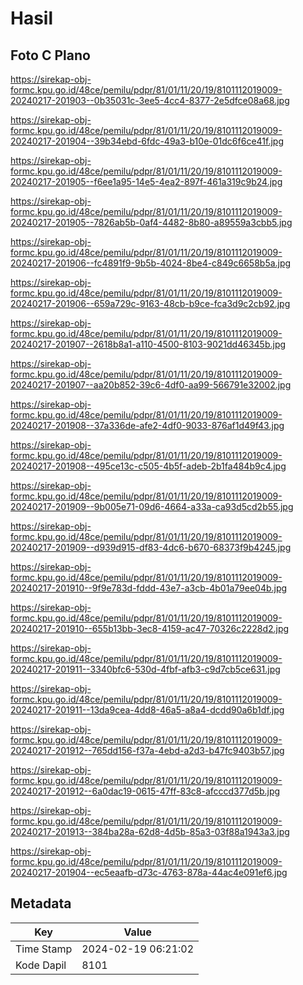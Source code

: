 # Hasil

## Foto C Plano

https://sirekap-obj-formc.kpu.go.id/48ce/pemilu/pdpr/81/01/11/20/19/8101112019009-20240217-201903--0b35031c-3ee5-4cc4-8377-2e5dfce08a68.jpg

https://sirekap-obj-formc.kpu.go.id/48ce/pemilu/pdpr/81/01/11/20/19/8101112019009-20240217-201904--39b34ebd-6fdc-49a3-b10e-01dc6f6ce41f.jpg

https://sirekap-obj-formc.kpu.go.id/48ce/pemilu/pdpr/81/01/11/20/19/8101112019009-20240217-201905--f6ee1a95-14e5-4ea2-897f-461a319c9b24.jpg

https://sirekap-obj-formc.kpu.go.id/48ce/pemilu/pdpr/81/01/11/20/19/8101112019009-20240217-201905--7826ab5b-0af4-4482-8b80-a89559a3cbb5.jpg

https://sirekap-obj-formc.kpu.go.id/48ce/pemilu/pdpr/81/01/11/20/19/8101112019009-20240217-201906--fc4891f9-9b5b-4024-8be4-c849c6658b5a.jpg

https://sirekap-obj-formc.kpu.go.id/48ce/pemilu/pdpr/81/01/11/20/19/8101112019009-20240217-201906--659a729c-9163-48cb-b9ce-fca3d9c2cb92.jpg

https://sirekap-obj-formc.kpu.go.id/48ce/pemilu/pdpr/81/01/11/20/19/8101112019009-20240217-201907--2618b8a1-a110-4500-8103-9021dd46345b.jpg

https://sirekap-obj-formc.kpu.go.id/48ce/pemilu/pdpr/81/01/11/20/19/8101112019009-20240217-201907--aa20b852-39c6-4df0-aa99-566791e32002.jpg

https://sirekap-obj-formc.kpu.go.id/48ce/pemilu/pdpr/81/01/11/20/19/8101112019009-20240217-201908--37a336de-afe2-4df0-9033-876af1d49f43.jpg

https://sirekap-obj-formc.kpu.go.id/48ce/pemilu/pdpr/81/01/11/20/19/8101112019009-20240217-201908--495ce13c-c505-4b5f-adeb-2b1fa484b9c4.jpg

https://sirekap-obj-formc.kpu.go.id/48ce/pemilu/pdpr/81/01/11/20/19/8101112019009-20240217-201909--9b005e71-09d6-4664-a33a-ca93d5cd2b55.jpg

https://sirekap-obj-formc.kpu.go.id/48ce/pemilu/pdpr/81/01/11/20/19/8101112019009-20240217-201909--d939d915-df83-4dc6-b670-68373f9b4245.jpg

https://sirekap-obj-formc.kpu.go.id/48ce/pemilu/pdpr/81/01/11/20/19/8101112019009-20240217-201910--9f9e783d-fddd-43e7-a3cb-4b01a79ee04b.jpg

https://sirekap-obj-formc.kpu.go.id/48ce/pemilu/pdpr/81/01/11/20/19/8101112019009-20240217-201910--655b13bb-3ec8-4159-ac47-70326c2228d2.jpg

https://sirekap-obj-formc.kpu.go.id/48ce/pemilu/pdpr/81/01/11/20/19/8101112019009-20240217-201911--3340bfc6-530d-4fbf-afb3-c9d7cb5ce631.jpg

https://sirekap-obj-formc.kpu.go.id/48ce/pemilu/pdpr/81/01/11/20/19/8101112019009-20240217-201911--13da9cea-4dd8-46a5-a8a4-dcdd90a6b1df.jpg

https://sirekap-obj-formc.kpu.go.id/48ce/pemilu/pdpr/81/01/11/20/19/8101112019009-20240217-201912--765dd156-f37a-4ebd-a2d3-b47fc9403b57.jpg

https://sirekap-obj-formc.kpu.go.id/48ce/pemilu/pdpr/81/01/11/20/19/8101112019009-20240217-201912--6a0dac19-0615-47ff-83c8-afcccd377d5b.jpg

https://sirekap-obj-formc.kpu.go.id/48ce/pemilu/pdpr/81/01/11/20/19/8101112019009-20240217-201913--384ba28a-62d8-4d5b-85a3-03f88a1943a3.jpg

https://sirekap-obj-formc.kpu.go.id/48ce/pemilu/pdpr/81/01/11/20/19/8101112019009-20240217-201904--ec5eaafb-d73c-4763-878a-44ac4e091ef6.jpg


## Metadata

| Key        | Value               |
| ---------- | ------------------- |
| Time Stamp | 2024-02-19 06:21:02 |
| Kode Dapil | 8101                |



